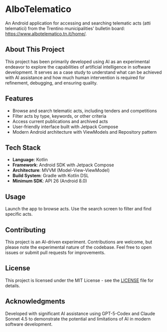 # AlboTelematico

An Android application for accessing and searching telematic acts (atti telematici) from the Trentino municipalities' bulletin board: https://www.albotelematico.tn.it/home/.

## About This Project

This project has been primarily developed using AI as an experimental endeavor to explore the capabilities of artificial intelligence in software development. It serves as a case study to understand what can be achieved with AI assistance and how much human intervention is required for refinement, debugging, and ensuring quality.

## Features

- Browse and search telematic acts, including tenders and competitions
- Filter acts by type, keywords, or other criteria
- Access current publications and archived acts
- User-friendly interface built with Jetpack Compose
- Modern Android architecture with ViewModels and Repository pattern

## Tech Stack

- **Language**: Kotlin
- **Framework**: Android SDK with Jetpack Compose
- **Architecture**: MVVM (Model-View-ViewModel)
- **Build System**: Gradle with Kotlin DSL
- **Minimum SDK**: API 26 (Android 8.0)

## Usage

Launch the app to browse acts. Use the search screen to filter and find specific acts.

## Contributing

This project is an AI-driven experiment. Contributions are welcome, but please note the experimental nature of the codebase. Feel free to open issues or submit pull requests for improvements.

## License

This project is licensed under the MIT License - see the [LICENSE](LICENSE) file for details.

## Acknowledgments

Developed with significant AI assistance using GPT-5-Codex and Claude Sonnet 4.5 to demonstrate the potential and limitations of AI in modern software development.

